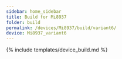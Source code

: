 ```yaml
---
sidebar: home_sidebar
title: Build for Mi8937
folder: build
permalink: /devices/Mi8937/build/variant6/
device: Mi8937_variant6
---
```

{% include templates/device_build.md %}
